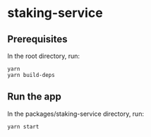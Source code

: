 # staking-service

## Prerequisites

In the root directory, run:

```shell
yarn
yarn build-deps
```

## Run the app

In the packages/staking-service directory, run:

```shell
yarn start
```
